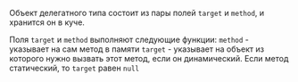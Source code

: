 Объект делегатного типа состоит из пары полей `target` и `method`, и хранится он в куче.

Поля `target` и `method` выполняют следующие функции:
 `method` - указывает на сам метод в памяти
 `target` - указывает на объект из которого нужно вызвать этот метод, если он динамический. Если метод статический, то `target` равен `null`